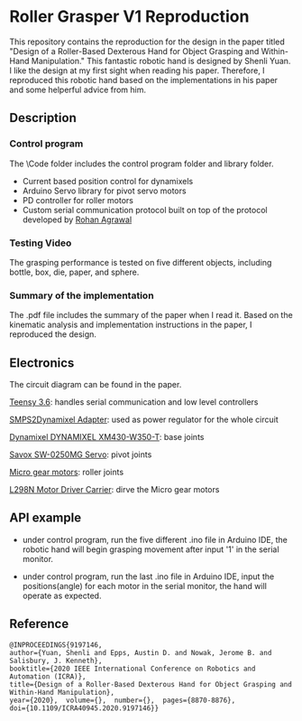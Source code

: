 # Roller Grasper V1 Reproduction

This repository contains the reproduction for the design in the paper titled "Design of a Roller-Based Dexterous Hand for Object Grasping and Within-Hand Manipulation." This fantastic robotic hand is designed by Shenli Yuan. I like the design at my first sight when reading his paper. Therefore, I reproduced this robotic hand based on the implementations in his paper and some helperful advice from him.

## Description
### Control program
The \Code folder includes the control program folder and library folder.
* Current based position control for dynamixels
* Arduino Servo library for pivot servo motors
* PD controller for roller motors
* Custom serial communication protocol built on top of the protocol developed by [Rohan Agrawal](https://github.com/rohbotics?tab=repositories)

### Testing Video
The grasping performance is tested on five different objects, including bottle, box, die, paper, and sphere.

### Summary of the implementation
The .pdf file includes the summary of the paper when I read it. Based on the kinematic analysis and implementation instructions in the paper, I reproduced the design.

## Electronics
The circuit diagram can be found in the paper. 

[Teensy 3.6](http://www.robotis.us/dynamixel-xh430-w350-t/): handles serial communication and low level controllers

[SMPS2Dynamixel Adapter](https://www.trossenrobotics.com/store/p/5886-SMPS2Dynamixel-Adapter.aspx): used as power regulator for the whole circuit

[Dynamixel DYNAMIXEL XM430-W350-T](http://www.robotis.us/dynamixel-xh430-w350-t/): base joints

[Savox SW-0250MG Servo](https://www.savox-servo.com/home.php): pivot joints

[Micro gear motors](https://www.servocity.com/110-rpm-micro-gear-motor-w-encoder): roller joints

[L298N Motor Driver Carrier](https://lastminuteengineers.com/l298n-dc-stepper-driver-arduino-tutorial/): dirve the Micro gear motors

## API example
- under control program, run the five different .ino file in Arduino IDE, the robotic hand will begin grasping movement after input '1' in the serial monitor.

- under control program, run the last .ino file in Arduino IDE, input the positions(angle) for each motor in the serial monitor, the hand will operate as expected.

## Reference
```
@INPROCEEDINGS{9197146,  
author={Yuan, Shenli and Epps, Austin D. and Nowak, Jerome B. and Salisbury, J. Kenneth},  
booktitle={2020 IEEE International Conference on Robotics and Automation (ICRA)},   
title={Design of a Roller-Based Dexterous Hand for Object Grasping and Within-Hand Manipulation},   
year={2020},  volume={},  number={},  pages={8870-8876},
doi={10.1109/ICRA40945.2020.9197146}}
```
